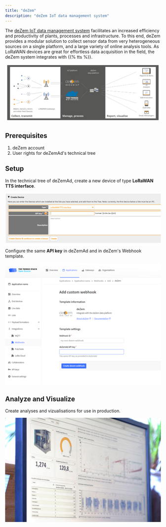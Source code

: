 ```yaml
---
title: "deZem"
description: "deZem IoT data management system"
---
```


The [deZem IoT data management system](https://www.dezem.de/en/data-acquisition/lorawan/) facilitates an increased efficiency and productivity of plants, processes and infrastructure. To this end, deZem provides a modular solution to collect sensor data from very heterogeneous sources on a single platform, and a large variety of online analysis tools. As LoRaWAN devices are great for effortless data acquisition in the field, the deZem system integrates with {{% tts %}}.

![deZemAd TheThingsStack import interface](lorawan-and-dezem.svg)

## Prerequisites

1. deZem account
2. User rights for deZemAd's technical tree

## Setup

In the technical tree of deZemAd, create a new device of type **LoRaWAN TTS interface**.

![deZemAd TTS import interface](dezem-ad-lorawan-import-interface.png)

Configure the same **API key** in deZemAd and in deZem's Webhook template.

![deZem Webhook Template](dezem-webhook-template.png)

## Analyze and Visualize

Create analyses and vizualisations for use in production.

![deZem dashboard](dezem-dashboard.jpg)
